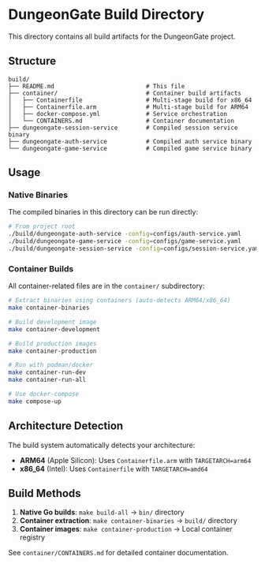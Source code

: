 # DungeonGate Build Directory

This directory contains all build artifacts for the DungeonGate project.

## Structure

```
build/
├── README.md                          # This file
├── container/                         # Container build artifacts
│   ├── Containerfile                  # Multi-stage build for x86_64
│   ├── Containerfile.arm              # Multi-stage build for ARM64
│   ├── docker-compose.yml             # Service orchestration
│   └── CONTAINERS.md                  # Container documentation
├── dungeongate-session-service        # Compiled session service binary
├── dungeongate-auth-service           # Compiled auth service binary
└── dungeongate-game-service           # Compiled game service binary
```

## Usage

### Native Binaries
The compiled binaries in this directory can be run directly:
```bash
# From project root
./build/dungeongate-auth-service -config=configs/auth-service.yaml
./build/dungeongate-game-service -config=configs/game-service.yaml  
./build/dungeongate-session-service -config=configs/session-service.yaml
```

### Container Builds
All container-related files are in the `container/` subdirectory:

```bash
# Extract binaries using containers (auto-detects ARM64/x86_64)
make container-binaries

# Build development image
make container-development

# Build production images
make container-production

# Run with podman/docker
make container-run-dev
make container-run-all

# Use docker-compose
make compose-up
```

## Architecture Detection

The build system automatically detects your architecture:
- **ARM64** (Apple Silicon): Uses `Containerfile.arm` with `TARGETARCH=arm64`
- **x86_64** (Intel): Uses `Containerfile` with `TARGETARCH=amd64`

## Build Methods

1. **Native Go builds**: `make build-all` → `bin/` directory
2. **Container extraction**: `make container-binaries` → `build/` directory  
3. **Container images**: `make container-production` → Local container registry

See `container/CONTAINERS.md` for detailed container documentation.
